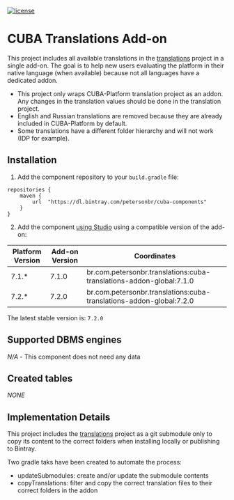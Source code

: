 [![license](https://img.shields.io/badge/license-Apache%20License%202.0-blue.svg?style=flat)](http://www.apache.org/licenses/LICENSE-2.0)

# CUBA Translations Add-on

This project includes all available translations in the [translations](https://github.com/cuba-platform/translations) project in a single add-on. The goal is to help new users evaluating the platform in their native language (when available) because not all languages have a dedicated addon.

* This project only wraps CUBA-Platform translation project as an addon. Any changes in the translation values should be done in the translation project.
* English and Russian translations are removed because they are already included in CUBA-Platform by default.
* Some translations have a different folder hierarchy and will not work (IDP for example).



## Installation

1. Add the component repository to your `build.gradle` file:

```
repositories {
    maven {
        url  "https://dl.bintray.com/petersonbr/cuba-components" 
    }
}
```

2. Add the component [using Studio](https://doc.cuba-platform.com/manual-latest/app_components_usage.html#app_components_usage_by_studio) using a compatible version of the add-on:

| Platform Version | Add-on Version | Coordinates                                                  |
| ---------------- | -------------- | ------------------------------------------------------------ |
| 7.1.*            | 7.1.0          | br.com.petersonbr.translations:cuba-translations-addon-global:7.1.0 |
| 7.2.*            | 7.2.0          | br.com.petersonbr.translations:cuba-translations-addon-global:7.2.0 |

The latest stable version is: `7.2.0`



## Supported DBMS engines

_N/A_ - This component does not need any data



## Created tables

_NONE_



## Implementation Details

This project includes the [translations](https://github.com/cuba-platform/translations) project as a git submodule only to copy its content to the correct folders when installing locally or publishing to Bintray.

Two gradle taks have been created to automate the process:

* updateSubmodules: create and/or update the submodule contents
* copyTranslations: filter and copy the correct translation files to their correct folders in the addon